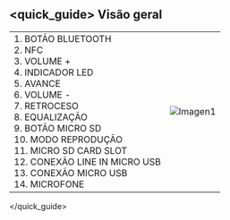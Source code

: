 ## <quick_guide> Visão geral

| | |
| ------- | ------- |
|1.	BOTÃO BLUETOOTH <br> 2.	NFC <br> 3.	VOLUME + <br> 4. INDICADOR LED <br> 5.	AVANCE <br> 6.	VOLUME - <br> 7. RETROCESO	 <br> 8. EQUALIZAÇÃO <br> 9.	BOTÃO MICRO SD <br> 10. MODO REPRODUÇÃO <br> 11.	MICRO SD CARD SLOT <br> 12. CONEXÃO LINE IN MICRO USB <br> 13. CONEXÃO MICRO USB <br> 14. MICROFONE |![Imagen1](http://static.energysistem.com/images/manuals/39420/546a3e3f8fe3e.jpg)|
</quick_guide>
